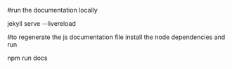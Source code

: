 #run the documentation locally

jekyll serve --livereload

#to regenerate the js documentation file install the node dependencies and run 

npm run docs